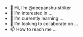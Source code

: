 - 👋 Hi, I’m @deepanshu-striker
- 👀 I’m interested in ...
- 🌱 I’m currently learning ...
- 💞️ I’m looking to collaborate on ...
- 📫 How to reach me ...

<!---
deepanshu-striker/deepanshu-striker is a ✨ special ✨ repository because its `README.md` (this file) appears on your GitHub profile.
You can click the Preview link to take a look at your changes.
--->
